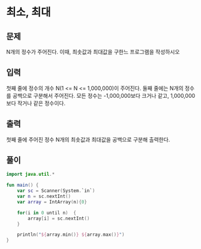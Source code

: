 # 최소, 최대
## 문제
N개의 정수가 주어진다. 이때, 최솟값과 최대값을 구한느 프로그램을 작성하시오

## 입력
첫째 줄에 정수의 개수 N(1 <= N <= 1,000,000)이 주어진다. 둘째 줄에는 N개의 정수를 공백으로 구분해서 주어진다. 모든 정수는 -1,000,000보다 크거나 같고, 1,000,000보다 작거나 같은 정수이다.

## 출력
첫째 줄에 주어진 정수 N개의 최솟값과 최대값을 공백으로 구분해 출력한다.

## 풀이
```kotlin
import java.util.*

fun main() {
    var sc = Scanner(System.`in`)
    var n = sc.nextInt()
    var array = IntArray(n){0}

    for(i in 0 until n)  {
        array[i] = sc.nextInt()
    }

    println("${array.min()} ${array.max()}")
}
```